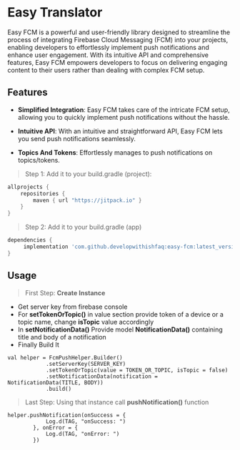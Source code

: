 # Easy Translator

Easy FCM is a powerful and user-friendly library designed to streamline the process of integrating Firebase Cloud Messaging (FCM) into your projects, enabling developers to effortlessly implement push notifications and enhance user engagement. With its intuitive API and comprehensive features, Easy FCM empowers developers to focus on delivering engaging content to their users rather than dealing with complex FCM setup.

## Features

- **Simplified Integration**: Easy FCM takes care of the intricate FCM setup, allowing you to quickly implement push notifications without the hassle.

- **Intuitive API**: With an intuitive and straightforward API, Easy FCM lets you send push notifications seamlessly.

- **Topics And Tokens**: Effortlessly manages to push notifications on topics/tokens.



> Step 1: Add it to your build.gradle (project):
```gradle
allprojects {
    repositories {
        maven { url "https://jitpack.io" }
    }
}
```
> Step 2: Add it to your build.gradle (app)

```gradle
dependencies {
     implementation 'com.github.developwithishfaq:easy-fcm:latest_version'
}
```

## Usage

> First Step:
**Create Instance**
- Get server key from firebase console
- For **setTokenOrTopic()** in value section provide token of a device or a topic name, change **isTopic** value accordingly
- In **setNotificationData()** Provide model **NotificationData()** containing title and body of a notification
- Finally Build It

```
val helper = FcmPushHelper.Builder()
            .setServerKey(SERVER_KEY)
            .setTokenOrTopic(value = TOKEN_OR_TOPIC, isTopic = false)
            .setNotificationData(notification = NotificationData(TITLE, BODY))
            .build()
```
> Last Step:
Using that instance call **pushNotification()** function
```
helper.pushNotification(onSuccess = {
            Log.d(TAG, "onSuccess: ")
        }, onError = {
            Log.d(TAG, "onError: ")
        })
``` 
